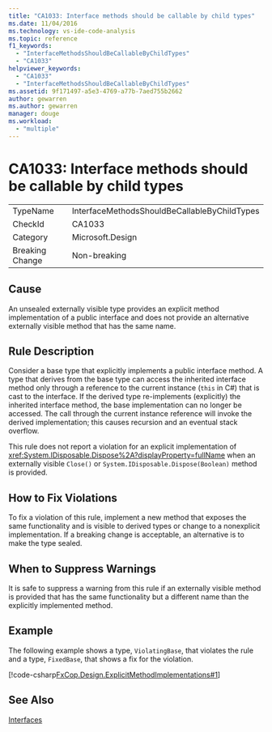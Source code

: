 ```yaml
---
title: "CA1033: Interface methods should be callable by child types"
ms.date: 11/04/2016
ms.technology: vs-ide-code-analysis
ms.topic: reference
f1_keywords:
  - "InterfaceMethodsShouldBeCallableByChildTypes"
  - "CA1033"
helpviewer_keywords:
  - "CA1033"
  - "InterfaceMethodsShouldBeCallableByChildTypes"
ms.assetid: 9f171497-a5e3-4769-a77b-7aed755b2662
author: gewarren
ms.author: gewarren
manager: douge
ms.workload:
  - "multiple"
---
```

# CA1033: Interface methods should be callable by child types
|||
|-|-|
|TypeName|InterfaceMethodsShouldBeCallableByChildTypes|
|CheckId|CA1033|
|Category|Microsoft.Design|
|Breaking Change|Non-breaking|

## Cause
 An unsealed externally visible type provides an explicit method implementation of a public interface and does not provide an alternative externally visible method that has the same name.

## Rule Description
 Consider a base type that explicitly implements a public interface method. A type that derives from the base type can access the inherited interface method only through a reference to the current instance (`this` in C#) that is cast to the interface. If the derived type re-implements (explicitly) the inherited interface method, the base implementation can no longer be accessed. The call through the current instance reference will invoke the derived implementation; this causes recursion and an eventual stack overflow.

 This rule does not report a violation for an explicit implementation of <xref:System.IDisposable.Dispose%2A?displayProperty=fullName> when an externally visible `Close()` or `System.IDisposable.Dispose(Boolean)` method is provided.

## How to Fix Violations
 To fix a violation of this rule, implement a new method that exposes the same functionality and is visible to derived types or change to a nonexplicit implementation. If a breaking change is acceptable, an alternative is to make the type sealed.

## When to Suppress Warnings
 It is safe to suppress a warning from this rule if an externally visible method is provided that has the same functionality but a different name than the explicitly implemented method.

## Example
 The following example shows a type, `ViolatingBase`, that violates the rule and a type, `FixedBase`, that shows a fix for the violation.

 [!code-csharp[FxCop.Design.ExplicitMethodImplementations#1](../code-quality/codesnippet/CSharp/ca1033-interface-methods-should-be-callable-by-child-types_1.cs)]

## See Also
 [Interfaces](/dotnet/csharp/programming-guide/interfaces/index)